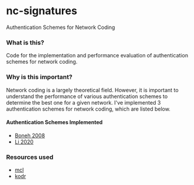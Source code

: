 # nc-signatures

Authentication Schemes for Network Coding

### What is this?

Code for the implementation and performance evaluation of authentication schemes for network coding.

### Why is this important?

Network coding is a largely theoretical field. However, it is important to understand the performance of various authentication schemes to determine the best one for a given network. I've implemented 3 authentication schemes for network coding, which are listed below.

#### Authentication Schemes Implemented

- [Boneh 2008](https://eprint.iacr.org/2008/316.pdf)
- [Li 2020](https://ieeexplore.ieee.org/document/9268072)

### Resources used

- [mcl](https://github.com/herumi/mcl)
- [kodr](https://github.com/itzmeanjan/kodr)

